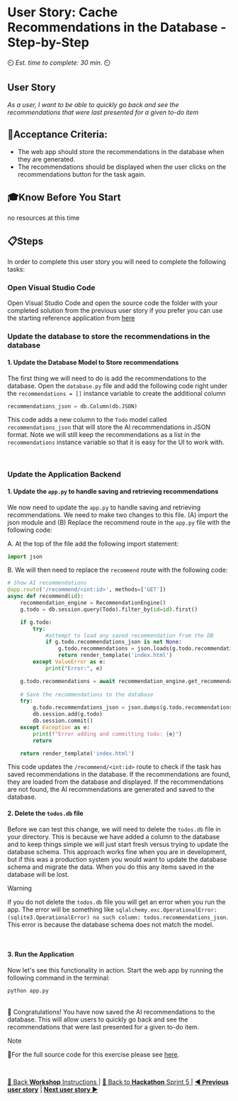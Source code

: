 # User Story: Cache Recommendations in the Database - Step-by-Step
⏲️ _Est. time to complete: 30 min._ ⏲️

## User Story
*As a user, I want to be able to quickly go back and see the recommendations that were last presented for a given to-do item*

## 🎯Acceptance Criteria:
- The web app should store the recommendations in the database when they are generated.
- The recommendations should be displayed when the user clicks on the recommendations button for the task again.

## 🎓Know Before You Start
no resources at this time

## 📋Steps

In order to complete this user story you will need to complete the following tasks:

### Open Visual Studio Code
Open Visual Studio Code and open the source code the folder with your completed solution from the previous user story if you prefer you can use the starting reference application from [here](/Track_1_ToDo_App/Sprint-05%20-%20Advanced%20AI%20recommendations/src/app-s05-f01-us01/) 

### Update the database to store the recommendations in the database

#### 1. Update the Database Model to Store recommendations
The first thing we will need to do is add the recommendations to the database.  Open the `database.py` file and add the following code right under the `recommendations = []` instance variable to create the additional column

```python
recommendations_json = db.Column(db.JSON)    
```

This code adds a new column to the `Todo` model called `recommendations_json` that will store the AI recommendations in JSON format.  Note we will still keep the recommendations as a list in the `recommendations` instance variable so that it is easy for the UI to work with.

<br/>

### Update the Application Backend  

#### 1. Update the `app.py` to handle saving and retrieving recommendations
We now need to update the `app.py` to handle saving and retrieving recommendations.  We need to make two changes to this file. (A) import the json module and (B) Replace the recommend route in the `app.py` file with the following code:

A. At the top of the file add the following import statement:

```python
import json
```
B. We will then need to replace the `recommend` route with the following code:

```python
# Show AI recommendations
@app.route('/recommend/<int:id>', methods=['GET'])
async def recommend(id):
    recommendation_engine = RecommendationEngine()
    g.todo = db.session.query(Todo).filter_by(id=id).first()

    if g.todo:
        try:
            #attempt to load any saved recommendation from the DB
            if g.todo.recommendations_json is not None:
                g.todo.recommendations = json.loads(g.todo.recommendations_json)
                return render_template('index.html')
        except ValueError as e:
            print("Error:", e)

    g.todo.recommendations = await recommendation_engine.get_recommendations(g.todo.name)
        
    # Save the recommendations to the database
    try:
        g.todo.recommendations_json = json.dumps(g.todo.recommendations)
        db.session.add(g.todo)
        db.session.commit()
    except Exception as e:
        print(f"Error adding and committing todo: {e}")
        return

    return render_template('index.html')
```

This code updates the `/recommend/<int:id>` route to check if the task has saved recommendations in the database. If the recommendations are found, they are loaded from the database and displayed. If the recommendations are not found, the AI recommendations are generated and saved to the database.

#### 2. Delete the `todos.db` file
Before we can test this change, we will need to delete the `todos.db` file in your directory. This is because we have added a column to the database and to keep things simple we will just start fresh versus trying to update the database schema.  This approach works fine when you are in development, but if this was a production system you would want to update the database schema and migrate the data.  When you do this any items saved in the database will be lost.

> [!WARNING]
> If you do not delete the `todos.db` file you will get an error when you run the app.  The error will be something like `sqlalchemy.exc.OperationalError: (sqlite3.OperationalError) no such column: todos.recommendations_json`.  This error is because the database schema does not match the model.

<br/>

#### 3. Run the Application
Now let's see this functionality in action.  Start the web app by running the following command in the terminal:

```bash
python app.py
```
    
<br/>
🎉 Congratulations! You have now saved the AI recommendations to the database. This will allow users to quickly go back and see the recommendations that were last presented for a given to-do item.

<br/>

> [!NOTE]
> 📄For the full source code for this exercise please see [here](/Track_1_ToDo_App/Sprint-05%20-%20Advanced%20AI%20recommendations/src/app-s05-f01-us02/).


<br/>

[🔼 Back **Workshop** Instructions ](/Track_1_ToDo_App/Workshop-Format.md) | [🔼 Back to **Hackathon** Sprint 5 ](/Track_1_ToDo_App/Sprint-05%20-%20Advanced%20AI%20recommendations/README.md) | [**◀ Previous user story**](User%20Story%201%20-%20Get%20Gen%20AI%20recommendation.md) | [**Next user story** ▶](User%20Story%203%20-%20Refresh%20Recommendations.md)
